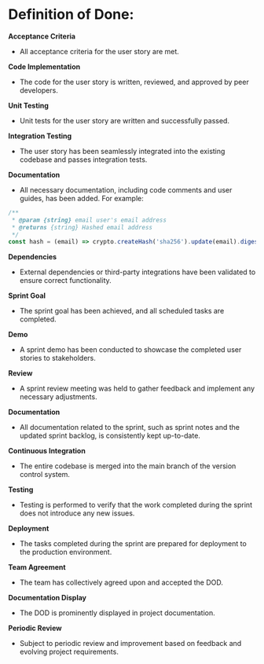 # Definition of Done:

**Acceptance Criteria**
- All acceptance criteria for the user story are met.

**Code Implementation**
- The code for the user story is written, reviewed, and approved by peer developers.

**Unit Testing**
- Unit tests for the user story are written and successfully passed.

**Integration Testing**
- The user story has been seamlessly integrated into the existing codebase and passes integration tests.

**Documentation**
- All necessary documentation, including code comments and user guides, has been added. For example:

```javascript
/**
 * @param {string} email user's email address
 * @returns {string} Hashed email address
 */
const hash = (email) => crypto.createHash('sha256').update(email).digest('hex');
```

**Dependencies**
- External dependencies or third-party integrations have been validated to ensure correct functionality.

**Sprint Goal**
- The sprint goal has been achieved, and all scheduled tasks are completed.

**Demo**
- A sprint demo has been conducted to showcase the completed user stories to stakeholders.

**Review**
- A sprint review meeting was held to gather feedback and implement any necessary adjustments.

**Documentation**
- All documentation related to the sprint, such as sprint notes and the updated sprint backlog, is consistently kept up-to-date.

**Continuous Integration**
- The entire codebase is merged into the main branch of the version control system.

**Testing**
- Testing is performed to verify that the work completed during the sprint does not introduce any new issues.

**Deployment**
- The tasks completed during the sprint are prepared for deployment to the production environment.

**Team Agreement**
- The team has collectively agreed upon and accepted the DOD.

**Documentation Display**
- The DOD is prominently displayed in project documentation.

**Periodic Review**
- Subject to periodic review and improvement based on feedback and evolving project requirements.
